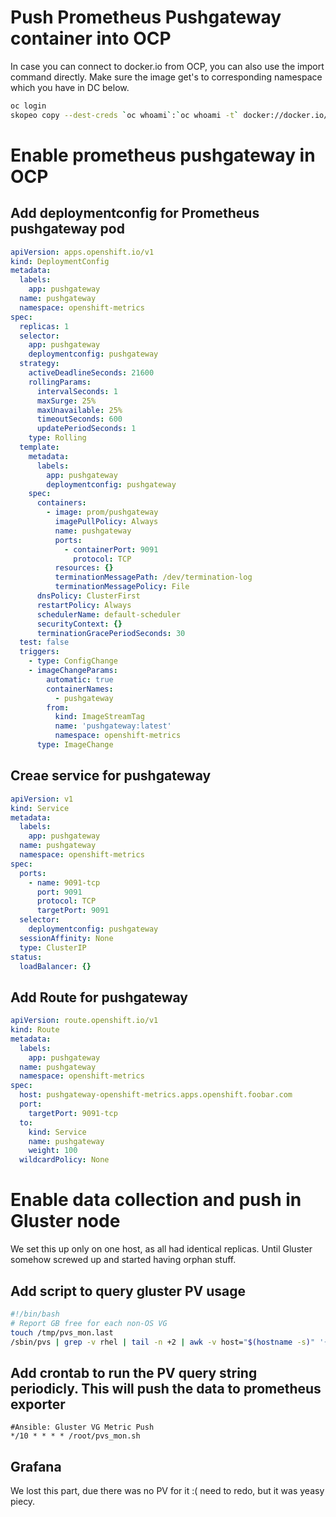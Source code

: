 # Push Prometheus Pushgateway container into OCP

In case you can connect to docker.io from OCP, you can also use the import command directly. Make sure the image get's to corresponding namespace which you have in DC below.

```sh
oc login
skopeo copy --dest-creds `oc whoami`:`oc whoami -t` docker://docker.io/prom/pushgateway:latest docker://docker-registry.apps.foobar.com:443/openshift/prometheus-pushgateway
```

# Enable prometheus pushgateway in OCP

## Add deploymentconfig for Prometheus pushgateway pod

```yaml
apiVersion: apps.openshift.io/v1
kind: DeploymentConfig
metadata:
  labels:
    app: pushgateway
  name: pushgateway
  namespace: openshift-metrics
spec:
  replicas: 1
  selector:
    app: pushgateway
    deploymentconfig: pushgateway
  strategy:
    activeDeadlineSeconds: 21600
    rollingParams:
      intervalSeconds: 1
      maxSurge: 25%
      maxUnavailable: 25%
      timeoutSeconds: 600
      updatePeriodSeconds: 1
    type: Rolling
  template:
    metadata:
      labels:
        app: pushgateway
        deploymentconfig: pushgateway
    spec:
      containers:
        - image: prom/pushgateway
          imagePullPolicy: Always
          name: pushgateway
          ports:
            - containerPort: 9091
              protocol: TCP
          resources: {}
          terminationMessagePath: /dev/termination-log
          terminationMessagePolicy: File
      dnsPolicy: ClusterFirst
      restartPolicy: Always
      schedulerName: default-scheduler
      securityContext: {}
      terminationGracePeriodSeconds: 30
  test: false
  triggers:
    - type: ConfigChange
    - imageChangeParams:
        automatic: true
        containerNames:
          - pushgateway
        from:
          kind: ImageStreamTag
          name: 'pushgateway:latest'
          namespace: openshift-metrics
      type: ImageChange
```

## Creae service for pushgateway

```yaml
apiVersion: v1
kind: Service
metadata:
  labels:
    app: pushgateway
  name: pushgateway
  namespace: openshift-metrics
spec:
  ports:
    - name: 9091-tcp
      port: 9091
      protocol: TCP
      targetPort: 9091
  selector:
    deploymentconfig: pushgateway
  sessionAffinity: None
  type: ClusterIP
status:
  loadBalancer: {}
```

## Add Route for pushgateway

```yaml
apiVersion: route.openshift.io/v1
kind: Route
metadata:
  labels:
    app: pushgateway
  name: pushgateway
  namespace: openshift-metrics
spec:
  host: pushgateway-openshift-metrics.apps.openshift.foobar.com
  port:
    targetPort: 9091-tcp
  to:
    kind: Service
    name: pushgateway
    weight: 100
  wildcardPolicy: None
  ```

# Enable data collection and push in Gluster node

We set this up only on one host, as all had identical replicas. Until Gluster somehow screwed up and started having orphan stuff.

## Add script to query gluster PV usage

```sh
#!/bin/bash
# Report GB free for each non-OS VG
touch /tmp/pvs_mon.last
/sbin/pvs | grep -v rhel | tail -n +2 | awk -v host="$(hostname -s)" '{ print host"_"$2" "$6 }' | sed 's/<//' | sed 's/-/_/' | sed 's/g$//' | while read line; do echo $line | curl --data-binary @- http://pushgateway-openshift-metrics.apps.foobar.com/metrics/job/pvsmon/pvs/vg; done
```

## Add crontab to run the PV query string periodicly. This will push the data to prometheus exporter

```
#Ansible: Gluster VG Metric Push
*/10 * * * * /root/pvs_mon.sh
```

## Grafana

We lost this part, due there was no PV for it :( need to redo, but it was yeasy piecy.
  
